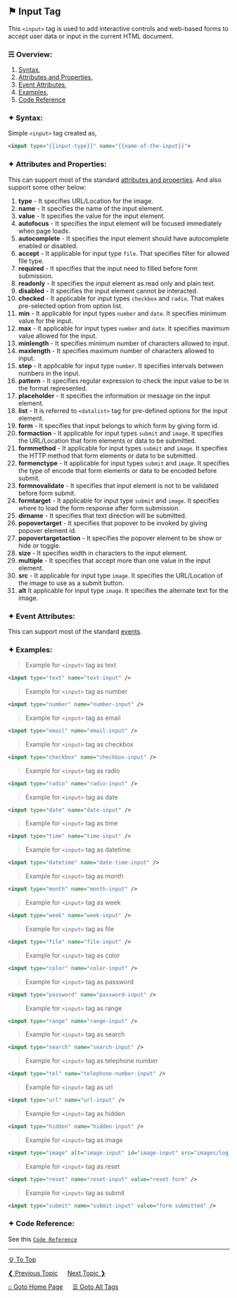## &#9873; Input Tag
This `<input>` tag is used to add interactive controls and web-based forms to accept user data or input in the current HTML document.

### &#9780; Overview:
1. [Syntax](#-syntax),
2. [Attributes and Properties](#-attributes-and-properties),
3. [Event Attributes](#-event-attributes),
4. [Examples](#-examples),
5. [Code Reference](#-code-reference)

### &#10022; Syntax:
Simple `<input>` tag created as, 
```xml
<input type="{{input-type}}" name="{{name-of-the-input}}">
```

### &#10022; Attributes and Properties:
This can support most of the standard [attributes and properties](../docs/attributes-and-properties.md).
And also support some other below:
1. **type** - It specifies URL/Location for the image.
2. **name** - It specifies the name of the input element.
3. **value** - It specifies the value for the input element.
4. **autofocus** - It specifies the input element will be focused immediately when page loads.
5. **autocomplete** - It specifies the input element should have autocomplete enabled or disabled.
6. **accept** - It applicable for input type `file`. That specifies filter for allowed file type.
7. **required** - It specifies that the input need to filled before form submission.
8. **readonly** - It specifies the input element as read only and plain text.
9. **disabled** - It specifies the input element cannot be interacted.
10. **checked** - It applicable for input types `checkbox` and `radio`. That makes pre-selected option from option list.
11. **min** - It applicable for input types `number` and `date`. It specifies minimum value for the input.
12. **max** - It applicable for input types `number` and `date`. It specifies maximum value allowed for the input.
13. **minlength** - It specifies minimum number of characters allowed to input. 
14. **maxlength** - It specifies maximum number of characters allowed to input.
15. **step** - It applicable for input type `number`. It specifies intervals between numbers in the input.
16. **pattern** - It specifies regular expression to check the input value to be in the format represented. 
17. **placeholder** - It specifies the information or message on the input element.
18. **list** - It is referred to `<datalist>` tag for pre-defined options for the input element.
19. **form** - It specifies that input belongs to which form by giving form id.
20. **formaction** - It applicable for input types `submit` and `image`. It specifies the URL/Location that form elements or data to be submitted.
21. **formmethod** - It applicable for input types `submit` and `image`. It specifies the HTTP method that form elements or data to be submitted.
22. **formenctype** - It applicable for input types `submit` and `image`. It specifies the type of encode that form elements or data to be encoded before submit.
23. **formnovalidate** - It specifies that input element is not to be validated before form submit.
24. **formtarget** - It applicable for input type `submit` and `image`. It specifies where to load the form response after form submission.
25. **dirname** - It specifies that text direction will be submitted.
26. **popovertarget** - It specifies that popover to be invoked by giving popover element id.
27. **popovertargetaction** - It specifies the popover element to be show or hide or toggle.
28. **size** - It specifies width in characters to the input element.
29. **multiple** - It specifies that accept more than one value in the input element.
30. **src** - It applicable for input type `image`. It specifies the URL/Location of the image to use as a submit button.
31. **alt** It applicable for input type `image`. It specifies the alternate text for the image.

### &#10022; Event Attributes:
This can support most of the standard [events](../docs/events.md).

### &#10022; Examples:
> Example for `<input>` tag as text
```xml
<input type="text" name="text-input" />
```

> Example for `<input>` tag as number
```xml
<input type="number" name="number-input" />
```

> Example for `<input>` tag as email
```xml
<input type="email" name="email-input" />
```

> Example for `<input>` tag as checkbox
```xml
<input type="checkbox" name="checkbox-input" />
```

> Example for `<input>` tag as radio
```xml
<input type="radio" name="radio-input" />
```

> Example for `<input>` tag as date
```xml
<input type="date" name="date-input" />
```

> Example for `<input>` tag as time
```xml
<input type="time" name="time-input" />
```

> Example for `<input>` tag as datetime
```xml
<input type="datetime" name="date-time-input" />
```

> Example for `<input>` tag as month
```xml
<input type="month" name="month-input" />
```

> Example for `<input>` tag as week
```xml
<input type="week" name="week-input" />
```

> Example for `<input>` tag as file
```xml
<input type="file" name="file-input" />
```

> Example for `<input>` tag as color
```xml
<input type="color" name="color-input" />
```

> Example for `<input>` tag as password
```xml
<input type="password" name="password-input" />
```

> Example for `<input>` tag as range
```xml
<input type="range" name="range-input" />
```

> Example for `<input>` tag as search
```xml
<input type="search" name="search-input" />
```

> Example for `<input>` tag as telephone number
```xml
<input type="tel" name="telephone-number-input" />
```

> Example for `<input>` tag as url
```xml
<input type="url" name="url-input" />
```

> Example for `<input>` tag as hidden
```xml
<input type="hidden" name="hidden-input" />
```

> Example for `<input>` tag as image
```xml
<input type="image" alt="image-input" id="image-input" src="images/login-button.png" />
```

> Example for `<input>` tag as reset
```xml
<input type="reset" name="reset-input" value="reset form" />
```

> Example for `<input>` tag as submit
```xml
<input type="submit" name="submit-input" value="form submitted" />
```














### &#10022; Code Reference:
See this [`Code Reference`](../code/input-tag.html)

---
[&#8682; To Top](#-input-tag)

[&#10094; Previous Topic](./img-tag.md) &emsp; [Next Topic &#10095;](./ins-tag.md)

[&#8962; Goto Home Page](../README.md) &emsp; [&#9776; Goto All Tags](../all-tags.md)
